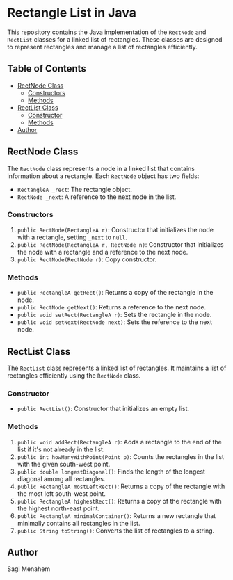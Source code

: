 # Rectangle List in Java

This repository contains the Java implementation of the `RectNode` and `RectList` classes for a linked list of rectangles. These classes are designed to represent rectangles and manage a list of rectangles efficiently.

## Table of Contents

* [RectNode Class](#rectnode-class)
    * [Constructors](#constructors)
    * [Methods](#methods)
* [RectList Class](#rectlist-class)
    * [Constructor](#constructor)
    * [Methods](#methods-1)
* [Author](#author)

## RectNode Class

The `RectNode` class represents a node in a linked list that contains information about a rectangle. Each `RectNode` object has two fields:

* `RectangleA _rect`: The rectangle object.
* `RectNode _next`: A reference to the next node in the list.

### Constructors

1.  `public RectNode(RectangleA r)`: Constructor that initializes the node with a rectangle, setting `_next` to `null`.
2.  `public RectNode(RectangleA r, RectNode n)`: Constructor that initializes the node with a rectangle and a reference to the next node.
3.  `public RectNode(RectNode r)`: Copy constructor.

### Methods

* `public RectangleA getRect()`: Returns a copy of the rectangle in the node.
* `public RectNode getNext()`: Returns a reference to the next node.
* `public void setRect(RectangleA r)`: Sets the rectangle in the node.
* `public void setNext(RectNode next)`: Sets the reference to the next node.

## RectList Class

The `RectList` class represents a linked list of rectangles. It maintains a list of rectangles efficiently using the `RectNode` class.

### Constructor

* `public RectList()`: Constructor that initializes an empty list.

### Methods

1.  `public void addRect(RectangleA r)`: Adds a rectangle to the end of the list if it's not already in the list.
2.  `public int howManyWithPoint(Point p)`: Counts the rectangles in the list with the given south-west point.
3.  `public double longestDiagonal()`: Finds the length of the longest diagonal among all rectangles.
4.  `public RectangleA mostLeftRect()`: Returns a copy of the rectangle with the most left south-west point.
5.  `public RectangleA highestRect()`: Returns a copy of the rectangle with the highest north-east point.
6.  `public RectangleA minimalContainer()`: Returns a new rectangle that minimally contains all rectangles in the list.
7.  `public String toString()`: Converts the list of rectangles to a string.

## Author

Sagi Menahem
